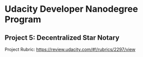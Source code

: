 # Udacity Developer Nanodegree Program

## Project 5: Decentralized Star Notary

Project Rubric: https://review.udacity.com/#!/rubrics/2297/view
